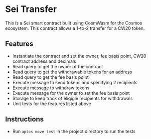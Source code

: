 # Sei Transfer

This is a Sei smart contract built using CosmWasm for the Cosmos ecosystem. This contract allows a 1-to-2 transfer for a CW20 token.

## Features

- Instantiate the contract and set the owner, fee basis point, CW20 contract address and decimals
- Read query to get the owner of the contract
- Read query to get the withdrawable tokens for an address
- Read query to get the fee basis point
- Execute message to send tokens and specifying 2 recipients
- Execute message to withdraw tokens
- Execute message for the owner to set the fee basis point
- Storage to keep track of eligigle recipients for withdrawals
- Unit tests for the features listed above

## Instructions

- Run `aptos move test` in the project directory to run the tests

